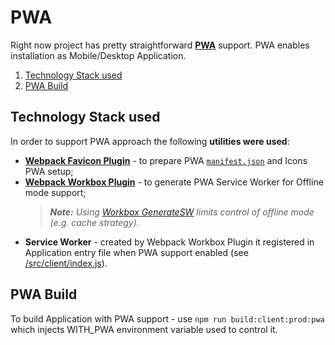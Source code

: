 # PWA
Right now project has pretty straightforward **[PWA](https://web.dev/progressive-web-apps/)** support. PWA enables installation as Mobile/Desktop Application.

1. [ Technology Stack used ](#technology-stack-used)
2. [ PWA Build ](#pwa-build)

## Technology Stack used
In order to support PWA approach the following **utilities were used**:
- **[Webpack Favicon Plugin](https://www.npmjs.com/package/favicons-webpack-plugin)** - to prepare PWA [`manifest.json`](https://developer.mozilla.org/en-US/docs/Web/Manifest) and Icons PWA setup;
- **[Webpack Workbox Plugin](https://developer.chrome.com/docs/workbox/modules/workbox-webpack-plugin/)** - to generate PWA Service Worker for Offline mode support;
    > ***Note:** Using [Workbox GenerateSW](https://developer.chrome.com/docs/workbox/modules/workbox-webpack-plugin/#generatesw) limits control of offline mode (e.g. cache strategy).*
- **Service Worker** - created by Webpack Workbox Plugin it registered in Application entry file when PWA support enabled (see [/src/client/index.js](/src/client/index.js)).

## PWA Build
To build Application with PWA support - use `npm run build:client:prod:pwa` which injects WITH_PWA environment variable used to control it.
